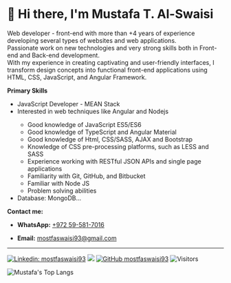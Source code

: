 <h1 align="left">👋 Hi there, I'm Mustafa T. Al-Swaisi</h1>

<p align="left">
Web developer - front-end with more than +4 years of experience developing several types of websites and web applications. <br/>  Passionate work on new technologies and very strong skills both in Front-end and Back-end development. <br/>
With my experience in creating captivating and user-friendly interfaces, I transform design concepts into functional front-end applications using HTML, CSS, JavaScript, and Angular Framework.
</p>

<b align="left">Primary Skills</b>

<ul>
  <li>JavaScript Developer - MEAN Stack</li>
  <li>Interested in web techniques like Angular and Nodejs</li>
    <ul>
      <li>Good knowledge of JavaScript ES5/ES6</li>
      <li>Good knowledge of TypeScript and Angular Material</li>
      <li>Good knowledge of Html, CSS/SASS, AJAX and Bootstrap</li>
      <li>Knowledge of CSS pre-processing platforms, such as LESS and SASS</li>
      <li>Experience working with RESTful JSON APIs and single page applications</li>
      <li>Familiarity with Git, GitHub, and Bitbucket</li>
      <li>Familiar with Node JS</li>
      <li>Problem solving abilities</li>
    </ul>
  </li>
  <li>Database: MongoDB...</li>
</ul>

<b>Contact me:</b>

<ul>
  <li><b>WhatsApp:</b>
    <a href="https://api.whatsapp.com/send/?phone=972595817016">+972 59-581-7016</a>
  </li>
</ul>
<ul>
  <li><b>Email:</b>
    <a href="mailto:mostfaswaisi93@gmail.com">mostfaswaisi93@gmail.com</a>
  </li>
</ul>

<hr>

[![Linkedin: mostfaswaisi93](https://img.shields.io/badge/-mostfaswaisi93-blue?style=flat-square&logo=Linkedin&logoColor=white&link=https://www.linkedin.com/in/mostfaswaisi93/)](https://www.linkedin.com/in/mostfaswaisi93/)
[![](https://img.shields.io/badge/Gmail-mostfaswaisi93-red)](mailto:mostfaswaisi93@gmail.com)
[![GitHub mostfaswaisi93](https://img.shields.io/github/followers/mostfaswaisi93?label=follow&style=social)](https://github.com/mostfaswaisi93)
![Visitors](https://visitor-badge.laobi.icu/badge?page_id=mostfaswaisi93.mostfaswaisi93)

![Mustafa's Top Langs](https://github-readme-stats.vercel.app/api/top-langs/?username=mostfaswaisi93&layout=compact)
